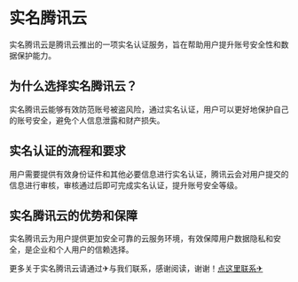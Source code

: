 # 实名腾讯云

实名腾讯云是腾讯云推出的一项实名认证服务，旨在帮助用户提升账号安全性和数据保护能力。

## 为什么选择实名腾讯云？

实名腾讯云能够有效防范账号被盗风险，通过实名认证，用户可以更好地保护自己的账号安全，避免个人信息泄露和财产损失。

## 实名认证的流程和要求

用户需要提供有效身份证件和其他必要信息进行实名认证，腾讯云会对用户提交的信息进行审核，审核通过后即可完成实名认证，提升账号安全等级。

## 实名腾讯云的优势和保障

实名腾讯云为用户提供更加安全可靠的云服务环境，有效保障用户数据隐私和安全，是企业和个人用户的信赖选择。

更多关于实名腾讯云请通过✈与我们联系，感谢阅读，谢谢！[点这里联系✈](https://sms.k02.cc)